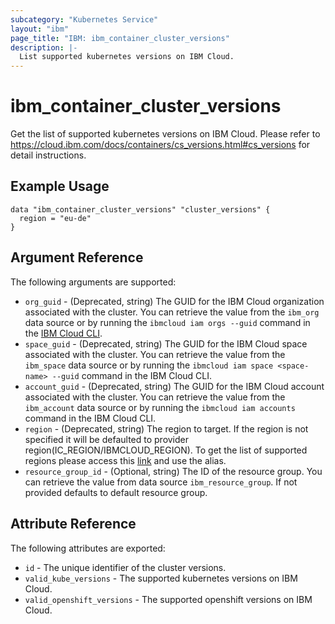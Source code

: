```yaml
---
subcategory: "Kubernetes Service"
layout: "ibm"
page_title: "IBM: ibm_container_cluster_versions"
description: |-
  List supported kubernetes versions on IBM Cloud.
---
```


# ibm\_container_cluster_versions

Get the list of supported kubernetes versions on IBM Cloud. Please refer to https://cloud.ibm.com/docs/containers/cs_versions.html#cs_versions for detail instructions.

## Example Usage

```hcl
data "ibm_container_cluster_versions" "cluster_versions" {
  region = "eu-de"
}
```

## Argument Reference

The following arguments are supported:

* `org_guid` - (Deprecated, string) The GUID for the IBM Cloud organization associated with the cluster. You can retrieve the value from the `ibm_org` data source or by running the `ibmcloud iam orgs --guid` command in the [IBM Cloud CLI](https://cloud.ibm.com/docs/cli?topic=cloud-cli-getting-started).
* `space_guid` - (Deprecated, string) The GUID for the IBM Cloud space associated with the cluster. You can retrieve the value from the `ibm_space` data source or by running the `ibmcloud iam space <space-name> --guid` command in the IBM Cloud CLI.
* `account_guid` - (Deprecated, string) The GUID for the IBM Cloud account associated with the cluster. You can retrieve the value from the `ibm_account` data source or by running the `ibmcloud iam accounts` command in the IBM Cloud CLI.
* `region` - (Deprecated, string) The region to target. If the region is not specified it will be defaulted to provider region(IC_REGION/IBMCLOUD_REGION). To get the list of supported regions please access this [link](https://containers.bluemix.net/v1/regions) and use the alias.
* `resource_group_id` - (Optional, string) The ID of the resource group.  You can retrieve the value from data source `ibm_resource_group`. If not provided defaults to default resource group.

## Attribute Reference

The following attributes are exported:

* `id` - The unique identifier of the cluster versions.
* `valid_kube_versions` - The supported kubernetes versions on IBM Cloud.
* `valid_openshift_versions` - The supported openshift versions on IBM Cloud.